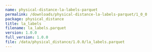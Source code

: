 ```yaml
---
name: physical-distance-la-labels-parquet
permalink: /downloads/physical-distance-la-labels-parquet/1_0_0
package: physical_distance
title: la_labels
filename: la_labels.parquet
version: 1.0.0
full_version: 1.0.0
file: /data/physical_distance/1.0.0/la_labels.parquet
---
```


